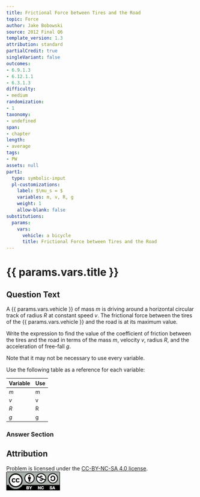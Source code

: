 ```yaml
---
title: Frictional Force between Tires and the Road
topic: Force
author: Jake Bobowski
source: 2012 Final Q6
template_version: 1.3
attribution: standard
partialCredit: true
singleVariant: false
outcomes:
- 6.9.1.3
- 6.12.1.1
- 6.3.1.3
difficulty:
- medium
randomization:
- 1
taxonomy:
- undefined
span:
- chapter
length:
- average
tags:
- PW
assets: null
part1:
  type: symbolic-input
  pl-customizations:
    label: $\mu_s = $
    variables: m, v, R, g
    weight: 1
    allow-blank: false
substitutions:
  params:
    vars:
      vehicle: a bicycle
      title: Frictional Force between Tires and the Road
---
```

# {{ params.vars.title }}

## Question Text

A {{ params.vars.vehicle }} of mass $m$ is driving around a horizontal circular track of radius $R$ at constant speed $v$.
The frictional force between the tires of the {{ params.vars.vehicle }} and the road is at its maximum value.

Write the expression to find the value of the coefficient of friction between the tires and the road in terms of the mass $m$, velocity $v$, radius $R$, and the acceleration of free-fall $g$.

Note that it may not be necessary to use every variable.

Use the following table as a reference for each variable:

| Variable | Use |
|----------|-----|
| $m$      | m   |
| $v$      | v   |
| $R$      | R   |
| $g$      | g   |

### Answer Section

## Attribution

Problem is licensed under the [CC-BY-NC-SA 4.0 license](https://creativecommons.org/licenses/by-nc-sa/4.0/).<br> ![The Creative Commons 4.0 license requiring attribution-BY, non-commercial-NC, and share-alike-SA license.](https://raw.githubusercontent.com/firasm/bits/master/by-nc-sa.png)